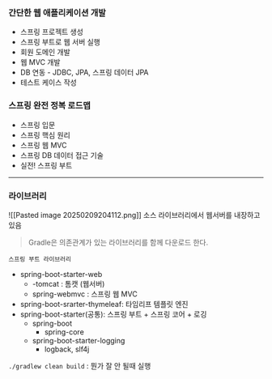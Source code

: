 ### 간단한 웹 애플리케이션 개발
- 스프링 프로젝트 생성
- 스프링 부트로 웹 서버 실행 
- 회원 도메인 개발
- 웹 MVC 개발
- DB 연동 - JDBC, JPA, 스프링 데이터 JPA
- 테스트 케이스 작성

### 스프링 완전 정복 로드맵 
- 스프링 입문
- 스프링 핵심 원리
- 스프링 웹 MVC
- 스프링 DB 데이터 접근 기술
- 실전! 스프링 부트

---
### 라이브러리
![[Pasted image 20250209204112.png]]
소스 라이브러리에서 웹서버를 내장하고 있음

> Gradle은 의존관계가 있는 라이브러리를 함께 다운로드 한다.

`스프링 부트 라이브러리`
- spring-boot-starter-web
	- -tomcat : 톰캣 (웹서버)
	- spring-webmvc : 스프링 웹 MVC
- spring-boot-srarter-thymeleaf: 타임리프 템플릿 엔진
- spring-boot-starter(공통): 스프링 부트 + 스프링 코어 + 로깅
	- spring-boot
		- spring-core
	- spring-boot-starter-logging
		- logback, slf4j


`./gradlew clean build` : 뭔가 잘 안 될때 실행